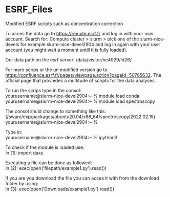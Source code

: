 # ESRF_Files
Modified ESRF scripts such as concentration correction

To acces the data go to https://remote.esrf.fr and log in with your user account. 
Search for:   Compute cluster > slurm > pick one of the slurm-nice-devels for example slurm-nice-devel2904 and
log in again with your user account (you might wait a moment untill it is fully loaded).

Our data path on the esrf server: /data/visitor/hc4929/id26/

For more scrips or the un modified version go to https://confluence.esrf.fr/pages/viewpage.action?pageId=50765632.
The official page that proviedes a multitude of scripts for the data analyses.


To run the scrips type in the consol:  
yourusername@slurm-nice-devel2904:~ % module load conda  
yourusername@slurm-nice-devel2904:~ % module load spectroscopy  

The consol shuld change to something like this:  
(/sware/exp/packages/ubuntu20.04/x86_64/spectroscopy/2022.02.15) yourusername@slurm-nice-devel2904:~ % 

Type in:  
yourusername@slurm-nice-devel2904:~ % ipython3

To check if the module is loaded use:  
In [1]: import daxs

Executing a file can be done as followed:  
In [2]: exec(open('filepath/example1.py').read())

If you are you download the file you can acces it with from the download folder by using:   
In [3]: exec(open('Downloads/example1.py').read())
